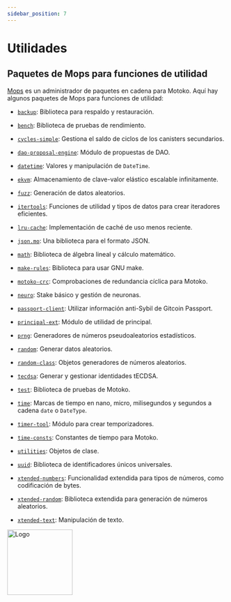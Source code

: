 ```yaml
---
sidebar_position: 7
---
```


# Utilidades

## Paquetes de Mops para funciones de utilidad

[Mops](https://mops.one/) es un administrador de paquetes en cadena para Motoko.
Aquí hay algunos paquetes de Mops para funciones de utilidad:

- [`backup`](https://mops.one/backup): Biblioteca para respaldo y restauración.

- [`bench`](https://mops.one/bench): Biblioteca de pruebas de rendimiento.

- [`cycles-simple`](https://mops.one/cycles-simple): Gestiona el saldo de ciclos
  de los canisters secundarios.

- [`dao-proposal-engine`](https://mops.one/dao-proposal-engine): Módulo de
  propuestas de DAO.

- [`datetime`](https://mops.one/datetime): Valores y manipulación de `DateTime`.

- [`ekvm`](https://mops.one/ekvm): Almacenamiento de clave-valor elástico
  escalable infinitamente.

- [`fuzz`](https://mops.one/fuzz): Generación de datos aleatorios.

- [`itertools`](https://mops.one/itertools): Funciones de utilidad y tipos de
  datos para crear iteradores eficientes.

- [`lru-cache`](https://mops.one/lru-cache): Implementación de caché de uso
  menos reciente.

- [`json.mo`](https://mops.one/json.mo): Una biblioteca para el formato JSON.

- [`math`](https://mops.one/math): Biblioteca de álgebra lineal y cálculo
  matemático.

- [`make-rules`](https://mops.one/make-rules): Biblioteca para usar GNU make.

- [`motoko-crc`](https://mops.one/motoko-crc): Comprobaciones de redundancia
  cíclica para Motoko.

- [`neuro`](https://mops.one/neuro): Stake básico y gestión de neuronas.

- [`passport-client`](https://mops.one/passport-client): Utilizar información
  anti-Sybil de Gitcoin Passport.

- [`principal-ext`](https://mops.one/principal-ext): Módulo de utilidad de
  principal.

- [`prng`](https://mops.one/prng): Generadores de números pseudoaleatorios
  estadísticos.

- [`random`](https://mops.one/random): Generar datos aleatorios.

- [`random-class`](https://mops.one/random-class): Objetos generadores de
  números aleatorios.

- [`tecdsa`](https://mops.one/tecdsa): Generar y gestionar identidades tECDSA.

- [`test`](https://mops.one/test): Biblioteca de pruebas de Motoko.

- [`time`](https://mops.one/time): Marcas de tiempo en nano, micro, milisegundos
  y segundos a cadena `date` o `DateType`.

- [`timer-tool`](https://mops.one/timer-tool): Módulo para crear temporizadores.

- [`time-consts`](https://mops.one/time-consts): Constantes de tiempo para
  Motoko.

- [`utilities`](https://mops.one/utilities): Objetos de clase.

- [`uuid`](https://mops.one/uuid): Biblioteca de identificadores únicos
  universales.

- [`xtended-numbers`](https://mops.one/xtended-numbers): Funcionalidad extendida
  para tipos de números, como codificación de bytes.

- [`xtended-random`](https://mops.one/xtended-random): Biblioteca extendida para
  generación de números aleatorios.

- [`xtended-text`](https://mops.one/xtended-text): Manipulación de texto.

<img src="https://github.com/user-attachments/assets/844ca364-4d71-42b3-aaec-4a6c3509ee2e" alt="Logo" width="150" height="150" />
